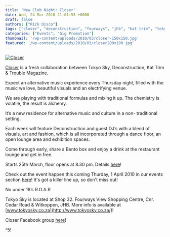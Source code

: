 ```yaml
---
title: 'New Club Night: Closer'
date: Wed, 24 Mar 2010 21:01:53 +0000
draft: false
authors: ["Rick Disco"]
tags: ["closer", "deconstruction", "fourways", "jhb", "kat trim", "tokyo sky", "trouble magazine"]
categories: ["Events", "Gig Promotion"]
thumbnail: '/wp-content/uploads/2010/03/closer-150x150.jpg'
featured: '/wp-content/uploads/2010/03/closer200x190.jpg'
---
```


[![](/wp-content/uploads/2010/03/closer.jpg "Closer")](/wp-content/uploads/2010/03/closer.jpg)

[Closer](http://www.facebook.com/group.php?gid=419391303384 "Closer") is a fresh collaboration between Tokyo Sky, Deconstruction, Kat Trim & Trouble Magazine.

Expect an alternative music experience every Thursday night, filled with the music we love, beautiful visuals and an electrifying venue.

We are playing with traditional formulas and mixing it up. The chemistry is volatile, the result is alchemy.

It’s a new residence for alternative music and culture in a non- traditional setting.

Each week will feature Deconstruction and guest DJ’s with a blend of visuals, art and fashion, which is all incorporated through a dance floor, an open lounge area and exhibition spaces.

Come through early, share a Bento box and enjoy a drink at the restaurant lounge and get in free.

Starts 25th March, floor opens at 8.30 pm. Details [here](http://www.facebook.com/event.php?eid=407100117773&ref=mf "Closer")!

Check out the event happen this coming Thurday, 1 April 2010 in our events section [here](/events/?event_id=53 "Closer: 1 April")! It's got a killer line up, so don't miss out!

No under 18’s R.O.A.R

Tokyo Sky is located at Shop 32. Fourways View Shopping Centre, Cnr. Cedar Road & Witkoppen, JHB. More info is available at [www.tokyosky.co.za](http://www.tokyosky.co.za/)!

Closer Facebook group [here](http://www.facebook.com/group.php?gid=419391303384 "Closer")!

^5!